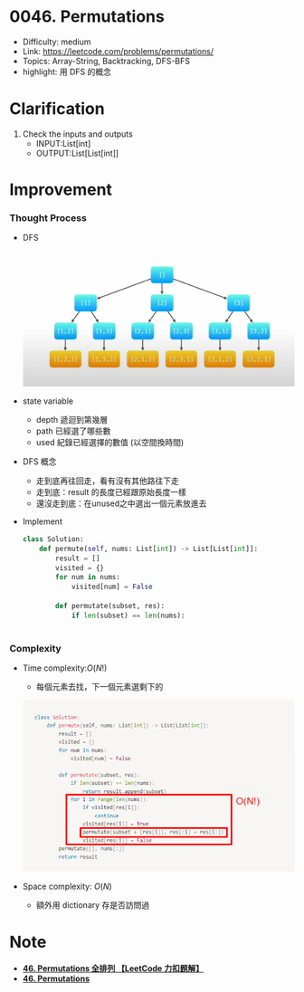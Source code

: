 # 0046. Permutations

* Difficulty: medium
* Link: https://leetcode.com/problems/permutations/
* Topics: Array-String, Backtracking, DFS-BFS
* highlight: 用 DFS 的概念

# Clarification

1. Check the inputs and outputs
    - INPUT:List[int]
    - OUTPUT:List[List[int]]

# Improvement

### Thought Process

- DFS
    
    ![Untitled](./Untitled.png)
    
- state variable
    - depth 遞迴到第幾層
    - path 已經選了哪些數
    - used 紀錄已經選擇的數值 (以空間換時間)
- DFS 概念
    - 走到底再往回走，看有沒有其他路往下走
    - 走到底：result 的長度已經跟原始長度一樣
    - 還沒走到底：在unused之中選出一個元素放進去
- Implement
    
    ```python
    class Solution:
        def permute(self, nums: List[int]) -> List[List[int]]:
            result = []
            visited = {}
            for num in nums:
                visited[num] = False
                
            def permutate(subset, res):
                if len(subset) == len(nums):
     
    ```
    

### Complexity

- Time complexity:$O(N!)$
    - 每個元素去找，下一個元素選剩下的
    
    ![Untitled](./Untitled%201.png)
    
- Space complexity: $O(N)$
    - 額外用 dictionary 存是否訪問過

# Note

- **[46. Permutations 全排列 【LeetCode 力扣题解】](https://www.youtube.com/watch?v=w4SjNXKLsv4)**
- **[46. Permutations](https://leetcode.wang/)**